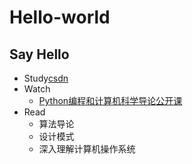 # Hello-world

## Say Hello
* Study[csdn](https://www.csdn.net/)
* Watch
  - [Python编程和计算机科学导论公开课](https://www.bilibili.com/video/BV1vJ411X74Z?from=search&seid=17632940211432199644)
* Read
  - 算法导论
  - 设计模式
  - 深入理解计算机操作系统
